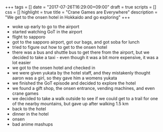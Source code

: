 +++
tags = []
date = "2017-07-26T16:29:00+09:00"
draft = true
scripts = []
css = []
highlight = true
title = "Crane Games are Everywhere"
description = "We get to the onsen hotel in Hokkaido and go exploring"
+++

- woke up early to go to the airport
- started watching GoT in the airport
- flight to sapporo
- got to the sapporo airport, got our bags, and got soba for lunch
- tried to figure out how to get to the onsen hotel
- there was a bus and shuttle bus to get there from the airport, but we decided
  to take a taxi - even though it was a bit more expensive, it was a lot easier
- we got to the onsen hotel and checked in
- we were given yukata by the hotel staff, and they mistakenly thought aaron was
  a girl, so they gave him a womens yukata
- we finished the GoT episode and decided to explore the hotel
- we found a gift shop, the onsen entrance, vending machines, and even crane
  games
- we decided to take a walk outside to see if we could get to a trail for one of
  the nearby mountains, but gave up after walking 1.5 km
- back to the hotel
- dinner in the hotel
- onsen
- bad anime mashups
